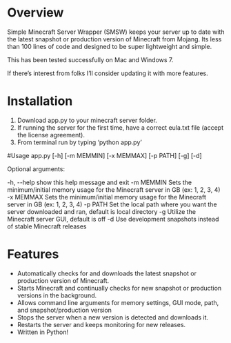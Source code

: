 # Overview

Simple Minecraft Server Wrapper (SMSW) keeps your server up to date with the latest snapshot or production version of Minecraft from Mojang.  Its less than 100 lines of code and designed to be super lightweight and simple.

This has been tested successfully on Mac and Windows 7.

If there’s interest from folks I’ll consider updating it with more features.

# Installation

1. Download app.py to your minecraft server folder.
2. If running the server for the first time, have a correct eula.txt file (accept the license agreement).
3. From terminal run by typing ‘python app.py’

#Usage
app.py [-h] [-m MEMMIN] [-x MEMMAX] [-p PATH] [-g] [-d]

Optional arguments:

-h, --help  show this help message and exit
-m MEMMIN   Sets the minimum/initial memory usage for the Minecraft server
              in GB (ex: 1, 2, 3, 4)
-x MEMMAX   Sets the minimum/initial memory usage for the Minecraft server
              in GB (ex: 1, 2, 3, 4)
-p PATH     Set the local path where you want the server downloaded and ran,
              default is local directory
-g          Utilize the Minecraft server GUI, default is off
-d          Use development snapshots instead of stable Minecraft releases

# Features

- Automatically checks for and downloads the latest snapshot or production version of Minecraft.
- Starts Minecraft and continually checks for new snapshot or production versions in the background.
- Allows command line arguments for memory settings, GUI mode, path, and snapshot/production version
- Stops the server when a new version is detected and downloads it.
- Restarts the server and keeps monitoring for new releases.
- Written in Python!
